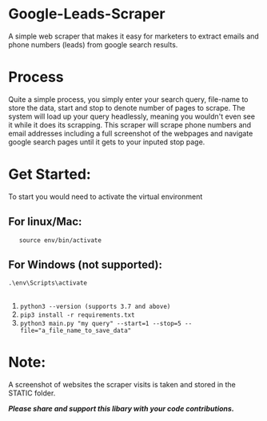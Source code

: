 
# Google-Leads-Scraper
 A simple web scraper that makes it easy for marketers to extract emails and phone numbers (leads) from google search results.
 
# Process
Quite a simple process, you simply enter your search query, file-name to store the data, start and stop to denote number of pages to scrape. The system will load up your query headlessly, meaning you wouldn't even see it while it does its scrapping.
This scraper will scrape phone numbers and email addresses including a full screenshot of the webpages and navigate google search pages until it gets to your inputed stop page.

# Get Started:
To start you would need to activate the virtual environment
 ## For linux/Mac:

       source env/bin/activate

 ## For Windows (not supported):
	

    .\env\Scripts\activate

 ##
   
   
1. `python3 --version (supports 3.7 and above)`
2. `pip3 install -r requirements.txt`
3. `python3 main.py "my query" --start=1 --stop=5 --file="a_file_name_to_save_data"`

# Note:
A screenshot of websites the scraper visits is taken and stored in the STATIC folder.



***Please share and support this libary with your code contributions.***
